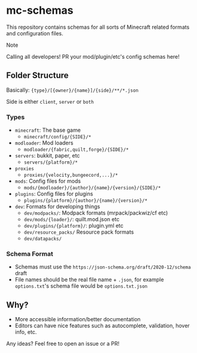 # mc-schemas

This repository contains schemas for all sorts of Minecraft related formats and configuration files.

> [!NOTE]
> Calling all developers! PR your mod/plugin/etc's config schemas here!

## Folder Structure

Basically: `{type}/[{owner}/{name}]/{side}/**/*.json`

Side is either `client`, `server` or `both`

### Types

- `minecraft`: The base game
  - `minecraft/config/{SIDE}/*`
- `modloader`: Mod loaders
  - `modloader/{fabric,quilt,forge}/{SIDE}/*`
- `servers`: bukkit, paper, etc
  - `servers/{platform}/*`
- `proxies`
  - `proxies/{velocity,bungeecord,...}/*`
- `mods`: Config files for mods
  - `mods/{modloader}/{author}/{name}/{version}/{SIDE}/*`
- `plugins`: Config files for plugins
  - `plugins/{platform}/{author}/{name}/{version}/*`
- `dev`: Formats for developing things
  - `dev/modpacks/`: Modpack formats (mrpack/packwiz/cf etc)
  - `dev/mods/{loader}/`: quilt.mod.json etc
  - `dev/plugins/{platform}/`: plugin.yml etc
  - `dev/resource_packs/` Resource pack formats
  - `dev/datapacks/`

### Schema Format

- Schemas must use the `https://json-schema.org/draft/2020-12/schema` draft
- File names should be the real file name + `.json`, for example `options.txt`'s schema file would be `options.txt.json`

## Why?

- More accessible information/better documentation
- Editors can have nice features such as autocomplete, validation, hover info, etc.

Any ideas? Feel free to open an issue or a PR!
